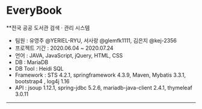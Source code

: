 # EveryBook

**전국 공공 도서관 검색 · 관리 시스템


* 팀원 : 유영주 @YERIEL-RYU, 서사랑 @glemfk1111, 김은지 @kej-2356
* 프로젝트 기간 : 2020.06.04 ~ 2020.07.24
* 언어 : JAVA, JavaScript, jQuery, HTML, CSS
* DB : MariaDB
* DB Tool : Heidi SQL
* Framework : STS 4.2.1, springframework 4.3.9, Maven, Mybatis 3.3.1, bootstrap4 , log4j 1.16
* API : jsoup 1.12.1, spring-jdbc 5.2.6, mariadb-java-client 2.4.1, thymeleaf 3.0.11

____________________________________________________________________________________________________
